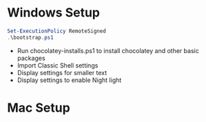 # Windows Setup

```powershell
Set-ExecutionPolicy RemoteSigned
.\bootstrap.ps1
```

- Run chocolatey-installs.ps1 to install chocolatey and other basic packages
- Import Classic Shell settings
- Display settings for smaller text
- Display settings to enable Night light

# Mac Setup
